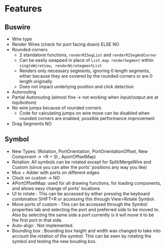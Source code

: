 # Features

## Buswire

 - Wire type
 - Render Wires (check for port facing down) ELSE NO
 - Rounded corners
   - 2 standalone functions, `renderRISegList` and `renderRISegAndCorner`
   - Can be easily swapped in place of `List.map renderSegment` within `singleWireView, renderWireSegmentList`
   - Renders only necessary segments, ignoring 0 length segments, either because they are covered by the rounded corners or are 0 length originally
   - Does not impact underlying position and click detection
 - Autorouting
 - Partial Autorouting (almost fine -> not working when input/output are at top/bottom)
 - No wire jumps because of rounded corners
   - Code for calculating jumps on wire move can be disabled when rounded corners are enabled, possible performance improvement
 - Drag Segments NO

## Symbol

 - New Types: (Rotation, PortOrientation, PortOrientationOffset, New Component -> +R + SI , AportOffsetMap)
 - Rotation: All symbols can be rotated except for Split/MergeWire and Custom (since you can alter the ports' positions any way you like) 
 - Mux + Adder with ports on different edges
 - Clock on custom -> NO
 - APortOffsetMap: used for all drawing functions, for loading components, and allows easy change of ports' locations
 - UI to rotate : This can be accessed by either pressing the keyboard combination SHIFT+R or accessing this through View>Rotate Symbol.
 - Move ports of custom : This can be accessed through the Symbol properties tab and selecting the port and preferred side to be moved to. Also by selecting the same side a port currently is it will move it to be the first port in that side. 
 - Auto-align : Not implemented.
 - Bounding box : Bounding box height and width was changed to take into account the rotation of the symbol. This can be seen by rotating the symbol and testing the new bouding box.

